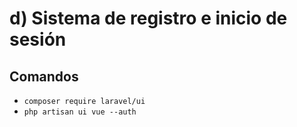 # d) Sistema de registro e inicio de sesión

## Comandos
- `composer require laravel/ui `
- `php artisan ui vue --auth`